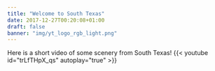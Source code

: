 ```yaml
---
title: "Welcome to South Texas"
date: 2017-12-27T00:20:08+01:00
draft: false
banner: "img/yt_logo_rgb_light.png"
---
```


Here is a short video of some scenery from South Texas!
{{< youtube id="trLfTHpX_qs" autoplay="true" >}}
